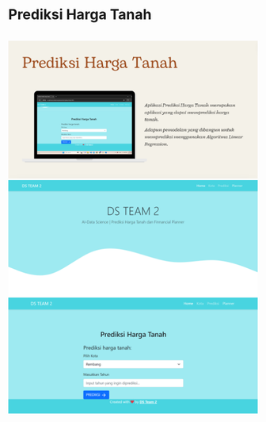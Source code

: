 <h1>Prediksi Harga Tanah</h1>
<br>
<img src='https://github.com/Nazifatul-Fadhilah/prediksi-harga-tanah/blob/main/ppt.png'/>
<br>
<img src='https://github.com/Nazifatul-Fadhilah/prediksi-harga-tanah/blob/main/home.png'/>
<br>
<img src='https://github.com/Nazifatul-Fadhilah/prediksi-harga-tanah/blob/main/prediksi.png'/>
